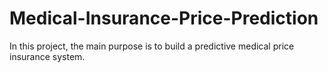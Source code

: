# Medical-Insurance-Price-Prediction
In this project, the main purpose is to build a predictive medical price insurance system.
